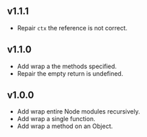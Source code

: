 ## v1.1.1
- Repair `ctx` the reference is not correct.

## v1.1.0
- Add wrap a the methods specified.
- Repair the empty return is undefined.

## v1.0.0
- Add wrap entire Node modules recursively.
- Add wrap a single function.
- Add wrap a method on an Object.
